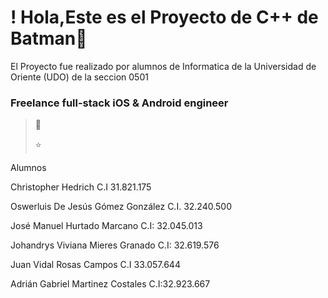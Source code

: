 # !  Hola,Este es el Proyecto de C++ de Batman👋
El Proyecto fue realizado por alumnos de Informatica de la Universidad de Oriente (UDO) de la seccion 0501
### Freelance full-stack iOS & Android engineer


> 👥 
> 
> ⭐️ 
>




Alumnos

Christopher Hedrich C.I 31.821.175

Oswerluis De Jesús Gómez González C.I. 32.240.500

José Manuel Hurtado Marcano C.I: 32.045.013

Johandrys Viviana Mieres Granado C.I: 32.619.576

Juan Vidal Rosas Campos C.I 33.057.644

Adrián Gabriel Martinez Costales C.I:32.923.667
